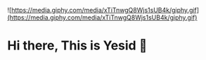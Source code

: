 
![https://media.giphy.com/media/xTiTnwgQ8Wjs1sUB4k/giphy.gif](https://media.giphy.com/media/xTiTnwgQ8Wjs1sUB4k/giphy.gif)
# Hi there, This is Yesid 👋

